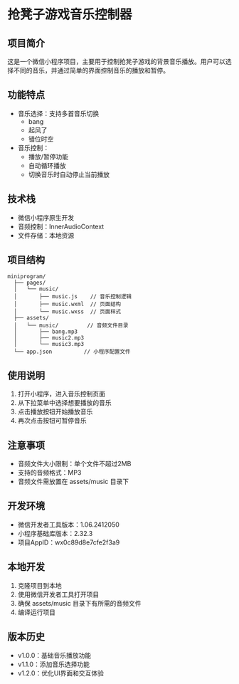 # 抢凳子游戏音乐控制器

## 项目简介
这是一个微信小程序项目，主要用于控制抢凳子游戏的背景音乐播放。用户可以选择不同的音乐，并通过简单的界面控制音乐的播放和暂停。

## 功能特点
- 音乐选择：支持多首音乐切换
  - bang
  - 起风了
  - 错位时空
- 音乐控制：
  - 播放/暂停功能
  - 自动循环播放
  - 切换音乐时自动停止当前播放

## 技术栈
- 微信小程序原生开发
- 音频控制：InnerAudioContext
- 文件存储：本地资源

## 项目结构
```
miniprogram/
  ├── pages/
  │   └── music/
  │       ├── music.js    // 音乐控制逻辑
  │       ├── music.wxml  // 页面结构
  │       └── music.wxss  // 页面样式
  ├── assets/
  │   └── music/         // 音频文件目录
  │       ├── bang.mp3
  │       ├── music2.mp3
  │       └── music3.mp3
  └── app.json          // 小程序配置文件
```

## 使用说明
1. 打开小程序，进入音乐控制页面
2. 从下拉菜单中选择想要播放的音乐
3. 点击播放按钮开始播放音乐
4. 再次点击按钮可暂停音乐

## 注意事项
- 音频文件大小限制：单个文件不超过2MB
- 支持的音频格式：MP3
- 音频文件需放置在 assets/music 目录下

## 开发环境
- 微信开发者工具版本：1.06.2412050
- 小程序基础库版本：2.32.3
- 项目AppID：wx0c89d8e7cfe2f3a9

## 本地开发
1. 克隆项目到本地
2. 使用微信开发者工具打开项目
3. 确保 assets/music 目录下有所需的音频文件
4. 编译运行项目

## 版本历史
- v1.0.0：基础音乐播放功能
- v1.1.0：添加音乐选择功能
- v1.2.0：优化UI界面和交互体验 